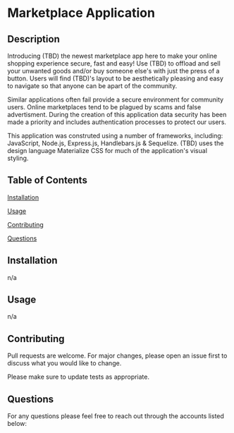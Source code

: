 # Marketplace Application

## Description

Introducing (TBD) the newest marketplace app here to make your online shopping experience secure, fast and easy! Use (TBD) to offload and sell your unwanted goods and/or buy someone else's with just the press of a button. Users will find (TBD)'s layout to be aesthetically pleasing and easy to navigate so that anyone can be apart of the community. 

Similar applications often fail provide a secure environment for community users. Online marketplaces tend to be plagued by scams and false advertisment. During the creation of this application data security has been made a priority and includes authentication processes to protect our users. 

This application was construted using a number of frameworks, including: JavaScript, Node.js, Express.js, Handlebars.js & Sequelize. (TBD) uses the design language Materialize CSS for much of the application's visual styling.  


## Table of Contents

[Installation](#installation)

[Usage](#usage)

[Contributing](#contributing)

[Questions](#questions)

## Installation 
  
  n/a
  
## Usage
  
  n/a

## Contributing 
  
Pull requests are welcome. For major changes, please open an issue first to discuss what you would like to change.

Please make sure to update tests as appropriate. 

## Questions

For any questions please feel free to reach out through the accounts listed below: